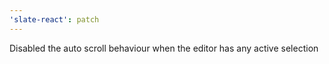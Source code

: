 ```yaml
---
'slate-react': patch
---
```


Disabled the auto scroll behaviour when the editor has any active selection
